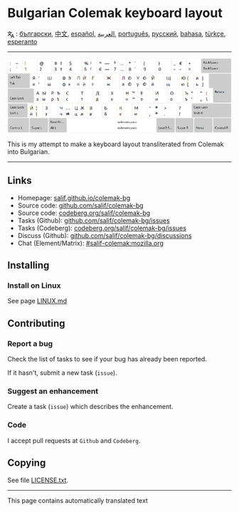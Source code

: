 # Bulgarian Colemak keyboard layout

<span><svg xmlns="http://www.w3.org/2000/svg" width="15" height="15" fill="none"
style="vertical-align: sub;" viewBox="0 0 24 24" stroke="currentColor"
stroke-width="2" stroke-linecap="round" stroke-linejoin="round"><path
class="st0" d="M2,16c0.1,0,8-5,9-7c0.6-1.3,1-5,1-5h3H1h7V1" /><line
class="st0" x1="4" y1="8" x2="12" y2="16" /><polygon class="st0"
points="15,19 21,19 23,23 18,11 13,23 " /></svg> : [български](README.bg.md), [中文](README.zh-CN.md), [español](README.es.md), [العربية](README.ar.md), [português](README.pt.md), [русский](README.ru.md), [bahasa](README.id.md), [türkçe](README.tr.md), [esperanto](README.eo.md)</span>

---

![Preview the Bulgarian Colemak](./media/preview.png)

This is my attempt to make a keyboard layout transliterated from Colemak into Bulgarian.

---

## Links

* Homepage: [salif.github.io/colemak-bg](https://salif.github.io/colemak-bg/)
* Source code: [github.com/salif/colemak-bg](https://github.com/salif/colemak-bg)
* Source code: [codeberg.org/salif/colemak-bg](https://codeberg.org/salif/colemak-bg)
* Tasks \(Github\): [github.com/salif/colemak-bg/issues](https://github.com/salif/colemak-bg/issues)
* Tasks \(Codeberg\): [codeberg.org/salif/colemak-bg/issues](https://codeberg.org/salif/colemak-bg/issues)
* Discuss \(Github\): [github.com/salif/colemak-bg/discussions](https://github.com/salif/colemak-bg/discussions)
* Chat \(Element/Matrix\): [#salif-colemak:mozilla.org](https://matrix.to/#/#salif-colemak:mozilla.org)

## Installing

### Install on Linux

See page [LINUX.md](./LINUX.md)

## Contributing

### Report a bug

Check the list of tasks to see if your bug has already been reported.

If it hasn't, submit a new task \(`issue`\).

### Suggest an enhancement

Create a task \(`issue`\) which describes the enhancement.

### Code

I accept pull requests at `Github` and `Codeberg`.

## Copying

See file [LICENSE.txt](./LICENSE.txt).

---

This page contains automatically translated text
